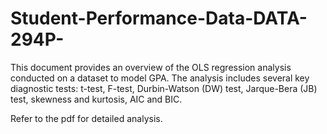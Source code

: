 # Student-Performance-Data-DATA-294P-

This document provides an overview of the OLS regression analysis conducted on a dataset to model GPA. 
The analysis includes several key diagnostic tests: t-test, F-test, Durbin-Watson (DW) test, Jarque-Bera (JB) test, skewness and kurtosis, AIC and BIC.

Refer to the pdf for detailed analysis.
